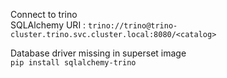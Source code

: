 Connect to trino  
SQLAlchemy URI : `trino://trino@trino-cluster.trino.svc.cluster.local:8080/<catalog>`

Database driver missing in superset image  
`pip install sqlalchemy-trino`  